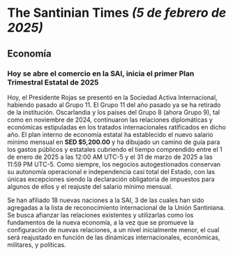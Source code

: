 # The Santinian Times _(5 de febrero de 2025)_

## Economía

### Hoy se abre el comercio en la SAI, inicia el primer Plan Trimestral Estatal de 2025

Hoy, el Presidente Rojas se presentó en la Sociedad Activa Internacional, habiendo pasado al Grupo 11. El Grupo 11 del año pasado
ya se ha retirado de la institución. Oscarlandia y los países del Grupo 8 (ahora Grupo 9), tal como en noviembre de 2024,
continuaron las relaciones diplomáticas y económicas estipuladas en los tratados internacionales ratificados en dicho año. El
plan interno de economía estatal ha establecido el nuevo salario mínimo mensual en **SED $5,200.00** y ha dibujado un camino de
guía para los gastos públicos y estatales cubriendo el tiempo comprendido entre el 1 de enero de 2025 a las 12:00 AM UTC-5 y
el 31 de marzo de 2025 a las 11:59 PM UTC-5. Como siempre, los negocios autogestionados conservan su autonomía operacional e
independencia casi total del Estado, con las únicas excepciones siendo la declaración obligatoria de impuestos para algunos de
ellos y el reajuste del salario mínimo mensual.

Se han afiliado 18 nuevas naciones a la SAI, 3 de las cuales han sido agregadas a la lista de reconocimiento internacional de
la Unión Santiniana. Se busca afianzar las relaciones existentes y utilizarlas como los fundamentos de la nueva economía, a la
vez que se promueve la configuración de nuevas relaciones, a un nivel inicialmente menor, el cual será reajustado en función
de las dinámicas internacionales, económicas, militares, y políticas.
